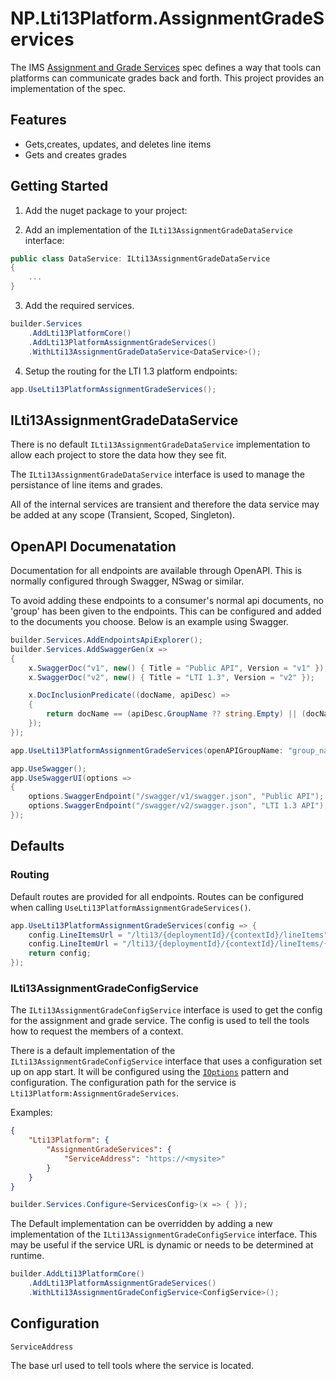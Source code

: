﻿# NP.Lti13Platform.AssignmentGradeServices

The IMS [Assignment and Grade Services](https://www.imsglobal.org/spec/lti-ags/v2p0/) spec defines a way that tools can platforms can communicate grades back and forth. This project provides an implementation of the spec.

## Features

- Gets,creates, updates, and deletes line items
- Gets and creates grades

## Getting Started

1. Add the nuget package to your project:

2. Add an implementation of the `ILti13AssignmentGradeDataService` interface:

```csharp
public class DataService: ILti13AssignmentGradeDataService
{
    ...
}
```

3. Add the required services.

```csharp
builder.Services
    .AddLti13PlatformCore()
    .AddLti13PlatformAssignmentGradeServices()
    .WithLti13AssignmentGradeDataService<DataService>();
```

4. Setup the routing for the LTI 1.3 platform endpoints:

```csharp
app.UseLti13PlatformAssignmentGradeServices();
```

## ILti13AssignmentGradeDataService

There is no default `ILti13AssignmentGradeDataService` implementation to allow each project to store the data how they see fit.

The `ILti13AssignmentGradeDataService` interface is used to manage the persistance of line items and grades.

All of the internal services are transient and therefore the data service may be added at any scope (Transient, Scoped, Singleton).

## OpenAPI Documenatation

Documentation for all endpoints are available through OpenAPI. This is normally configured through Swagger, NSwag or similar.

To avoid adding these endpoints to a consumer's normal api documents, no 'group' has been given to the endpoints. This can be configured and added to the documents you choose. Below is an example using Swagger.

```csharp
builder.Services.AddEndpointsApiExplorer();
builder.Services.AddSwaggerGen(x =>
{
    x.SwaggerDoc("v1", new() { Title = "Public API", Version = "v1" });
    x.SwaggerDoc("v2", new() { Title = "LTI 1.3", Version = "v2" });

    x.DocInclusionPredicate((docName, apiDesc) =>
    {
        return docName == (apiDesc.GroupName ?? string.Empty) || (docName == "v2" && apiDesc.GroupName == "group_name");
    });
});

app.UseLti13PlatformAssignmentGradeServices(openAPIGroupName: "group_name");

app.UseSwagger();
app.UseSwaggerUI(options =>
{
    options.SwaggerEndpoint("/swagger/v1/swagger.json", "Public API");
    options.SwaggerEndpoint("/swagger/v2/swagger.json", "LTI 1.3 API");
});
```

## Defaults

### Routing

Default routes are provided for all endpoints. Routes can be configured when calling `UseLti13PlatformAssignmentGradeServices()`.

```csharp
app.UseLti13PlatformAssignmentGradeServices(config => {
    config.LineItemsUrl = "/lti13/{deploymentId}/{contextId}/lineItems"; // {deploymentId} and {contextId} are required
    config.LineItemUrl = "/lti13/{deploymentId}/{contextId}/lineItems/{lineItemId}"; // {deploymentId}, {contextId}, and {lineItemId} are required
    return config;
});
```

### ILti13AssignmentGradeConfigService

The `ILti13AssignmentGradeConfigService` interface is used to get the config for the assignment and grade service. The config is used to tell the tools how to request the members of a context.

There is a default implementation of the `ILti13AssignmentGradeConfigService` interface that uses a configuration set up on app start.
It will be configured using the [`IOptions`](https://learn.microsoft.com/en-us/aspnet/core/fundamentals/configuration) pattern and configuration.
The configuration path for the service is `Lti13Platform:AssignmentGradeServices`.

Examples:
```json
{
    "Lti13Platform": {
        "AssignmentGradeServices": {
            "ServiceAddress": "https://<mysite>"
        }
    }
}
```

```csharp
builder.Services.Configure<ServicesConfig>(x => { });
```

The Default implementation can be overridden by adding a new implementation of the `ILti13AssignmentGradeConfigService` interface.
This may be useful if the service URL is dynamic or needs to be determined at runtime.

```csharp
builder.AddLti13PlatformCore()
    .AddLti13PlatformAssignmentGradeServices()
    .WithLti13AssignmentGradeConfigService<ConfigService>();
```

## Configuration

`ServiceAddress`

The base url used to tell tools where the service is located.